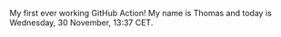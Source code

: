 My first ever working GitHub Action!
My name is Thomas and today is Wednesday, 30 November, 13:37 CET. 
